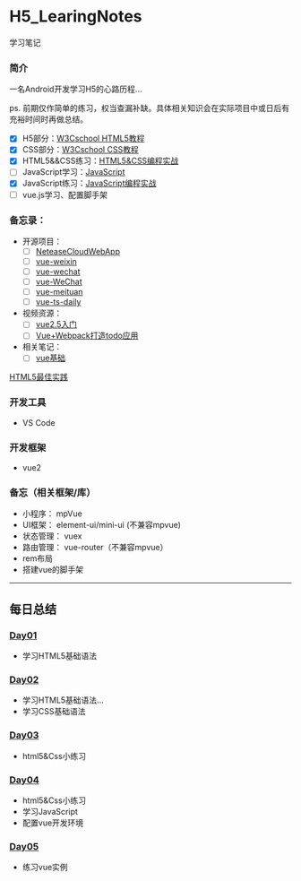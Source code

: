 # H5_LearingNotes
学习笔记

### 简介
一名Android开发学习H5的心路历程...

ps. 前期仅作简单的练习，权当查漏补缺。具体相关知识会在实际项目中或日后有充裕时间时再做总结。

- [x] H5部分：[W3Cschool HTML5教程](https://www.w3cschool.cn/html5/pso92f21.html)
- [x] CSS部分：[W3Cschool CSS教程](https://www.w3cschool.cn/css/)
- [x] HTML5&&CSS练习：[HTML5&CSS编程实战](https://www.w3cschool.cn/codecamp/list?pename=html5_and_css_camp)
- [ ] JavaScript学习：[JavaScript](https://developer.mozilla.org/zh-CN/docs/Web/JavaScript)
- [x] JavaScript练习：[JavaScript编程实战](https://www.w3cschool.cn/codecamp/list?pename=basic_javascript_camp)
- [ ] vue.js学习、配置脚手架

### 备忘录：
- 开源项目：
    - [ ] [NeteaseCloudWebApp](https://github.com/javaSwing/NeteaseCloudWebApp)
    - [ ] [vue-weixin](https://github.com/bailichen/vue-weixin)
    - [ ] [vue-wechat](https://github.com/useryangtao/vue-wechat)
    - [ ] [vue-WeChat](https://github.com/zhaohaodang/vue-WeChat)
    - [ ] [vue-meituan](https://github.com/bxm0927/vue-meituan)
    - [ ] [vue-ts-daily](https://github.com/xiaomuzhu/vue-ts-daily)
- 视频资源：
    - [ ] [vue2.5入门](https://www.imooc.com/learn/980)
    - [ ] [Vue+Webpack打造todo应用](https://www.imooc.com/learn/935)
- 相关笔记：
    - [ ] [vue基础](https://github.com/smyhvae/Web/blob/72f637549374f4fb3eced96aaa439028276c41f8/21-Vue%E5%9F%BA%E7%A1%80/00-Vue%E7%9A%84%E4%BB%8B%E7%BB%8D%E5%92%8Cvue-cli.md)

[HTML5最佳实践](https://www.w3cschool.cn/tanzt0/af72kozt.html)

### 开发工具
- VS Code

### 开发框架
- vue2

### 备忘（相关框架/库）
- 小程序： mpVue
- UI框架： element-ui/mini-ui (不兼容mpvue)
- 状态管理： vuex
- 路由管理： vue-router（不兼容mpvue）
- rem布局
- 搭建vue的脚手架
----
## 每日总结

### [Day01](/Day01/README.md)
- 学习HTML5基础语法

### [Day02](/Day02/README.md)
- 学习HTML5基础语法...
- 学习CSS基础语法

### [Day03](/Day03/README.md)
- html5&Css小练习

### [Day04](/Day04/README.md)
- html5&Css小练习
- 学习JavaScript
- 配置vue开发环境

### [Day05](/Day05/README.md)
- 练习vue实例